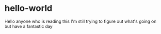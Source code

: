 # hello-world
Hello anyone who is reading this I'm still trying to figure out what's going on but have a fantastic day
